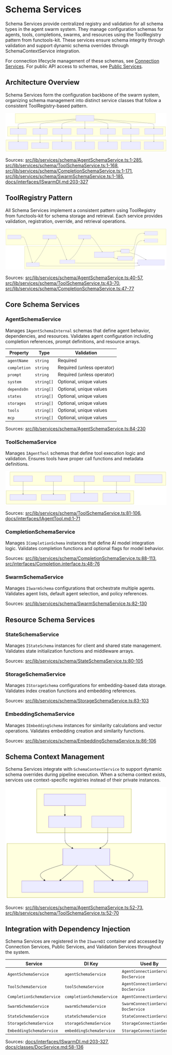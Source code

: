 # Schema Services

Schema Services provide centralized registry and validation for all schema types in the agent swarm system. They manage configuration schemas for agents, tools, completions, swarms, and resources using the ToolRegistry pattern from functools-kit. These services ensure schema integrity through validation and support dynamic schema overrides through SchemaContextService integration.

For connection lifecycle management of these schemas, see [Connection Services](#3.3). For public API access to schemas, see [Public Services](#3.4).

## Architecture Overview

Schema Services form the configuration backbone of the swarm system, organizing schema management into distinct service classes that follow a consistent ToolRegistry-based pattern.

![Mermaid Diagram](./diagrams\14_Schema_Services_0.svg)

Sources: [src/lib/services/schema/AgentSchemaService.ts:1-285](), [src/lib/services/schema/ToolSchemaService.ts:1-168](), [src/lib/services/schema/CompletionSchemaService.ts:1-171](), [src/lib/services/schema/SwarmSchemaService.ts:1-185](), [docs/interfaces/ISwarmDI.md:203-327]()

## ToolRegistry Pattern

All Schema Services implement a consistent pattern using ToolRegistry from functools-kit for schema storage and retrieval. Each service provides validation, registration, override, and retrieval operations.

![Mermaid Diagram](./diagrams\14_Schema_Services_1.svg)

Sources: [src/lib/services/schema/AgentSchemaService.ts:40-57](), [src/lib/services/schema/ToolSchemaService.ts:43-70](), [src/lib/services/schema/CompletionSchemaService.ts:47-77]()

## Core Schema Services

### AgentSchemaService

Manages `IAgentSchemaInternal` schemas that define agent behavior, dependencies, and resources. Validates agent configuration including completion references, prompt definitions, and resource arrays.

| Property | Type | Validation |
|----------|------|------------|
| `agentName` | `string` | Required |
| `completion` | `string` | Required (unless operator) |
| `prompt` | `string` | Required (unless operator) |
| `system` | `string[]` | Optional, unique values |
| `dependsOn` | `string[]` | Optional, unique values |
| `states` | `string[]` | Optional, unique values |
| `storages` | `string[]` | Optional, unique values |
| `tools` | `string[]` | Optional, unique values |
| `mcp` | `string[]` | Optional, unique values |

Sources: [src/lib/services/schema/AgentSchemaService.ts:84-230]()

### ToolSchemaService

Manages `IAgentTool` schemas that define tool execution logic and validation. Ensures tools have proper call functions and metadata definitions.

![Mermaid Diagram](./diagrams\14_Schema_Services_2.svg)

Sources: [src/lib/services/schema/ToolSchemaService.ts:81-106](), [docs/interfaces/IAgentTool.md:1-71]()

### CompletionSchemaService

Manages `ICompletionSchema` instances that define AI model integration logic. Validates completion functions and optional flags for model behavior.

Sources: [src/lib/services/schema/CompletionSchemaService.ts:88-113](), [src/interfaces/Completion.interface.ts:48-76]()

### SwarmSchemaService

Manages `ISwarmSchema` configurations that orchestrate multiple agents. Validates agent lists, default agent selection, and policy references.

Sources: [src/lib/services/schema/SwarmSchemaService.ts:82-130]()

## Resource Schema Services

### StateSchemaService

Manages `IStateSchema` instances for client and shared state management. Validates state initialization functions and middleware arrays.

Sources: [src/lib/services/schema/StateSchemaService.ts:80-105]()

### StorageSchemaService  

Manages `IStorageSchema` configurations for embedding-based data storage. Validates index creation functions and embedding references.

Sources: [src/lib/services/schema/StorageSchemaService.ts:83-103]()

### EmbeddingSchemaService

Manages `IEmbeddingSchema` instances for similarity calculations and vector operations. Validates embedding creation and similarity functions.

Sources: [src/lib/services/schema/EmbeddingSchemaService.ts:86-106]()

## Schema Context Management

Schema Services integrate with `SchemaContextService` to support dynamic schema overrides during pipeline execution. When a schema context exists, services use context-specific registries instead of their private instances.

![Mermaid Diagram](./diagrams\14_Schema_Services_3.svg)

Sources: [src/lib/services/schema/AgentSchemaService.ts:52-73](), [src/lib/services/schema/ToolSchemaService.ts:52-70]()

## Integration with Dependency Injection

Schema Services are registered in the `ISwarmDI` container and accessed by Connection Services, Public Services, and Validation Services throughout the system.

| Service | DI Key | Used By |
|---------|--------|---------|
| `AgentSchemaService` | `agentSchemaService` | `AgentConnectionService`, `DocService` |
| `ToolSchemaService` | `toolSchemaService` | `AgentConnectionService`, `DocService` |
| `CompletionSchemaService` | `completionSchemaService` | `AgentConnectionService` |
| `SwarmSchemaService` | `swarmSchemaService` | `SwarmConnectionService`, `DocService` |
| `StateSchemaService` | `stateSchemaService` | `StateConnectionService` |
| `StorageSchemaService` | `storageSchemaService` | `StorageConnectionService` |
| `EmbeddingSchemaService` | `embeddingSchemaService` | `StorageConnectionService` |

Sources: [docs/interfaces/ISwarmDI.md:203-327](), [docs/classes/DocService.md:58-136]()